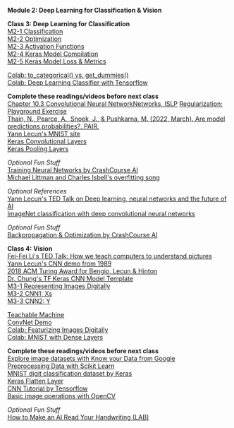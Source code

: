 **Module 2: Deep Learning for Classification & Vision**  

**Class 3: Deep Learning for Classification**  
[M2-1 Classification](https://www.dropbox.com/scl/fi/1jdkhx8f3kq11f94igggi/M2-1-classification.pptx?rlkey=2e3u73vhu4cxch4lvkzkcsqx3&dl=0)  
[M2-2 Optimization](https://www.dropbox.com/scl/fi/d7ly6t4qij4xehzyfesff/M2-2-optimization.pptx?rlkey=9fov84v2wtrryrhm1xirl849n&dl=0)  
[M2-3 Activation Functions](https://www.dropbox.com/scl/fi/b8uzwf5uvdgrnrhldeh0j/M2-3-activation-functions.pptx?rlkey=ma5lztjv8mknzqrt66xr3n3wm&dl=0)  
[M2-4 Keras Model Compilation](https://www.dropbox.com/scl/fi/g0gwzqubs4mvn44ox68oe/M2-4-keras-model-compilation.pptx?rlkey=hx3o9fopm1uamzf93kso3zvjt&dl=0)  
[M2-5 Keras Model Loss & Metrics](https://www.dropbox.com/scl/fi/wmaxv99ypylde1s24eu8u/M2-5-keras-model-loss-and-metrics.pptx?rlkey=ruxf7tywqy0nh60zsish9o221&dl=0)  

[Colab: to_categorical() vs. get_dummies()](https://colab.research.google.com/drive/1-_2u9jQ4d-yL1QVu4oH4UVRjZW11ZxZe)  
[Colab: Deep Learning Classifier with Tensorflow](https://colab.research.google.com/drive/1szq7Vy4ZsUBNzR398lkLbAQKm3LRfqoS)   

**Complete these readings/videos before next class**  
[Chapter 10.3 Convolutional Neural NetworkNetworks, ISLP](https://hastie.su.domains/ISLP/ISLP_website.pdf.download.html) 
[Regularization: Playground Exercise](https://developers.google.com/machine-learning/crash-course/regularization-for-sparsity/playground-exercise)  
[Thain, N., Pearce, A., Snoek, J., & Pushkarna, M. (2022, March). Are model predictions probabilities?. PAIR.](https://pair.withgoogle.com/explorables/uncertainty-calibration/)  
[Yann Lecun's MNIST site](http://yann.lecun.com/exdb/mnist/)  
[Keras Convolutional Layers](https://keras.io/api/layers/convolution_layers/)  
[Keras Pooling Layers](https://keras.io/api/layers/convolution_layers/)  

*Optional Fun Stuff*  
[Training Neural Networks by CrashCourse AI](https://www.pbs.org/video/training-neural-networks-4-mq025r/)  
[Michael Littman and Charles Isbell's overfitting song](https://www.youtube.com/watch?v=DQWI1kvmwRg&list=PLrpsa0hmc1hxDIJZnB0umnmCvofPGj6IA)  

*Optional References*  
[Yann Lecun's TED Talk on Deep learning, neural networks and the future of AI](https://www.ted.com/talks/yann_lecun_deep_learning_neural_networks_and_the_future_of_ai)  
[ImageNet classification with deep convolutional neural networks](https://dl.acm.org/doi/abs/10.1145/3065386)   

*Optional Fun Stuff*  
[Backpropagation & Optimization by CrashCourse AI](https://www.pbs.org/video/training-neural-networks-4-mq025r/)  

**Class 4: Vision**  
[Fei-Fei Li's TED Talk: How we teach computers to understand pictures](https://youtu.be/40riCqvRoMs)  
[Yann Lecun's CNN demo from 1989](https://www.youtube.com/watch?v=FwFduRA_L6Q)  
[2018 ACM Turing Award for Bengio, Lecun & Hinton](https://www.youtube.com/watch?v=HzilDIhWhrE)  
[Dr. Chung's TF Keras CNN Model Template](https://docs.google.com/document/d/1gw1SanV6caqE4-iZAn3TO3tZ4poCYL3yvPZbidMqCxw/edit?usp=sharing)  
[M3-1 Representing Images Digitally](https://www.dropbox.com/scl/fi/w3u3mwvhk0y4u939zdgrr/M3-1-representing-images-digitally.pptx?rlkey=tewbfa6pvk6einac6qq5ushmj&dl=0)  
[M3-2 CNN1: Xs](https://www.dropbox.com/scl/fi/bueecft6bfhhcy45kpgzx/M3-2-CNN1-Xs.pptx?rlkey=s6axruxee5priz7zcrvjn7wec&dl=0)  
[M3-3 CNN2: Y](https://www.dropbox.com/scl/fi/hoyes1kx6rp07cj41i0n7/M3-3-CNN2-Y.pptx?rlkey=xuo9v6m9dgq9t1znv6wbaxu2q&dl=0)  

[Teachable Machine](https://teachablemachine.withgoogle.com/)  
[ConvNet Demo](https://cs.stanford.edu/people/karpathy/convnetjs/)  
[Colab: Featurizing Images Digitally](https://colab.research.google.com/drive/1pCNbMNdl1ph6FieYeGGsvXDRYzIPxaxB?usp=sharing)  
[Colab: MNIST with Dense Layers](https://colab.research.google.com/drive/1UpkFhSpWIBNahzRro5aHdZCTZ32mEfl8?usp=sharing)  

**Complete these readings/videos before next class**  
[Explore image datasets with Know your Data from Google](https://knowyourdata.withgoogle.com/)  
[Preprocessing Data with Scikit Learn](https://scikit-learn.org/stable/modules/preprocessing.html)  
[MNIST digit classification dataset by Keras](https://keras.io/api/datasets/mnist/)  
[Keras Flatten Layer](https://keras.io/api/layers/reshaping_layers/flatten/)  
[CNN Tutorial by Tensorflow](https://www.tensorflow.org/tutorials/images/cnn)  
[Basic image operations with OpenCV](https://docs.opencv.org/3.4/d3/df2/tutorial_py_basic_ops.html)  

*Optional Fun Stuff*  
[How to Make an AI Read Your Handwriting (LAB)](https://www.pbs.org/video/how-to-make-an-ai-read-your-handwriting-lab-5-oh9flk/)  
